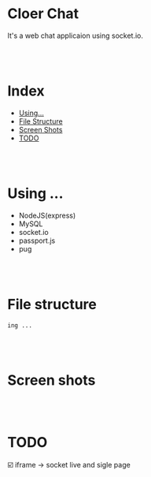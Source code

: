 # Cloer Chat

It's a web chat applicaion using socket.io.

<br>
<br>

# Index

- [Using...](#using-)
- [File Structure](#file-structure)
- [Screen Shots](#screen-shots)
- [TODO](#todo)

<br>
<br>

# Using ...

- NodeJS(express)
- MySQL
- socket.io
- passport.js
- pug

<br>
<br>

# File structure

```
ing ...
```

<br>
<br>

# Screen shots

<br>
<br>

# TODO

☑️ iframe -> socket live and sigle page
